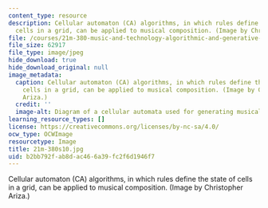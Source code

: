 ```yaml
---
content_type: resource
description: Cellular automaton (CA) algorithms, in which rules define the state of
  cells in a grid, can be applied to musical composition. (Image by Christopher Ariza.)
file: /courses/21m-380-music-and-technology-algorithmic-and-generative-music-spring-2010/b2bb792fab8dac466a39fc2f6d1946f7_21m-380s10.jpg
file_size: 62917
file_type: image/jpeg
hide_download: true
hide_download_original: null
image_metadata:
  caption: Cellular automaton (CA) algorithms, in which rules define the state of
    cells in a grid, can be applied to musical composition. (Image by Christopher
    Ariza.)
  credit: ''
  image-alt: Diagram of a cellular automata used for generating musical compositions.
learning_resource_types: []
license: https://creativecommons.org/licenses/by-nc-sa/4.0/
ocw_type: OCWImage
resourcetype: Image
title: 21m-380s10.jpg
uid: b2bb792f-ab8d-ac46-6a39-fc2f6d1946f7
---
```

Cellular automaton (CA) algorithms, in which rules define the state of cells in a grid, can be applied to musical composition. (Image by Christopher Ariza.)